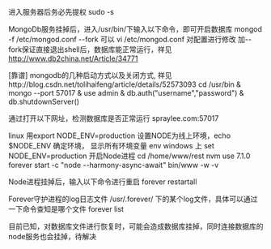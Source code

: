 进入服务器后务必先提权
sudo -s

MongoDb服务挂掉后，进入/usr/bin/下输入以下命令，即可开启数据库
mongod -f /etc/mongod.conf --fork
可以 vi /etc/mongod.conf 对配置进行修改
加--fork保证直接退出shell后，数据库能正常运行，祥见  http://www.db2china.net/Article/34771

[靠谱] mongodb的几种启动方式以及关闭方式, 祥见http://blog.csdn.net/tolihaifeng/article/details/52573093
cd /usr/bin & mongo --port 57017 & use admin & db.auth("username","password") & db.shutdownServer()

通过打开以下网址，检测数据库是否正常运行
spraylee.com:57017

linux 用export NODE_ENV=production 设置NODE为线上环境，echo $NODE_ENV 确定环境， 显示所有环境变量 env
windows 上 set NODE_ENV=production
开启Node进程
cd /home/www/rest
nvm use 7.1.0
forever start -c "node --harmony-async-await" bin/www -w -v

Node进程挂掉后，输入以下命令进行重启
forever restartall

Forever守护进程的log日志文件 /usr/.forever/ 下的某个log文件，具体可以通过一下命令查知是哪个文件
forever list

目前已知，对数据库文件进行恢复时，可能会造成数据库挂掉，同时连接数据库的node服务也会挂掉，待解决